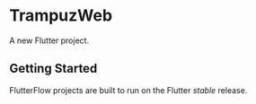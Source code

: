 # TrampuzWeb

A new Flutter project.

## Getting Started

FlutterFlow projects are built to run on the Flutter _stable_ release.
